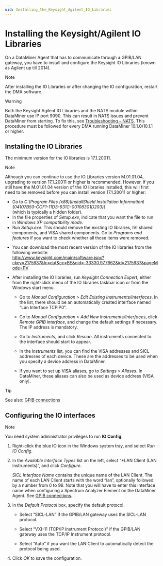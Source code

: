 ```yaml
---
uid: Installing_the_Keysight_Agilent_IO_Libraries
---
```


# Installing the Keysight/Agilent IO Libraries

On a DataMiner Agent that has to communicate through a GPIB/LAN gateway, you have to install and configure the Keysight IO Libraries (known as Agilent up till 2014).

> [!NOTE]
> After installing the IO Libraries or after changing the IO configuration, restart the DMA software.

> [!WARNING]
> Both the Keysight Agilent IO Libraries and the NATS module within DataMiner use IP port 9090. This can result in NATS issues and prevent DataMiner from starting. To fix this, see [Troubleshooting – NATS](xref:Investigating_NATS_Issues#check-if-port-is-already-in-use). This procedure must be followed for every DMA running DataMiner 10.1.0/10.1.1 or higher.

## Installing the IO Libraries

The minimum version for the IO libraries is 17.1.20011.

> [!NOTE]
> Although you can continue to use the IO Libraries version M.01.01.04, upgrading to version 17.1.20011 or higher is recommended. However, if you still have the M.01.01.04 version of the IO libraries installed, this will first need to be removed before you can install version 17.1.20011 or higher:
>
> - Go to *C:\\Program Files (x86)\\InstallShield Installation Information\\{04107B50-CCF1-11D3-931C-00108301D203}\\* <br>(which is typically a hidden folder).
> - In the file properties of *Setup.exe*, indicate that you want the file to run in *Windows XP compatibility mode*.
> - Run *Setup.exe*. This should remove the existing IO libraries, IVI shared components, and VISA shared components. Go to *Programs and features* if you want to check whether all those items were removed.

- You can download the most recent version of the IO libraries from the following website:<br><http://www.keysight.com/main/software.jspx?ckey=2175637&lc=dut&cc=BE&nid=-33330.977662&id=2175637&pageMode=PV>

- After installing the IO libraries, run *Keysight Connection Expert*, either from the right-click menu of the IO libraries taskbar icon or from the Windows start menu.

  - Go to *Manual Configuration \> Edit Existing Instruments/Interfaces*. In the list, there should be an automatically created interface named “Lan Interface TCPIP0”.

  - Go to *Manual Configuration \> Add New Instruments/Interfaces*, click *Remote GPIB interface*, and change the default settings if necessary. The IP address is mandatory.

  - Go to *Instruments*, and click *Rescan*. All instruments connected to the interface should start to appear.

  - In the *Instruments* list, you can find the VISA addresses and SICL addresses of each device. These are the addresses to be used when you specify a device address in DataMiner.

  - If you want to set up VISA aliases, go to *Settings \> Aliases*. In DataMiner, these aliases can also be used as device address (VISA only).

> [!TIP]
> See also: [GPIB connections](xref:GPIB_Connection)

## Configuring the IO interfaces

> [!NOTE]
> You need system administrator privileges to run **IO Config**.

1. Right-click the blue IO icon in the Windows system tray, and select *Run IO Config*.

1. In the *Available Interface Types* list on the left, select “\*LAN Client (LAN Instruments)”, and click *Configure*.

   *SICL Interface Name* contains the unique name of the LAN Client. The name of each LAN Client starts with the word “lan”, optionally followed by a number from 0 to 99. Note that you will have to enter this interface name when configuring a Spectrum Analyzer Element on the DataMiner Agent. See [GPIB connections](xref:GPIB_Connection).

1. In the *Default Protocol* box, specify the default protocol.

   - Select “SICL-LAN” if the GPIB/LAN gateway uses the SICL-LAN protocol.

   - Select “VXI-11 (TCP/IP Instrument Protocol)” if the GPIB/LAN gateway uses the TCP/IP Instrument protocol.

   - Select “Auto” if you want the LAN Client to automatically detect the protocol being used.

1. Click *OK* to save the configuration.
